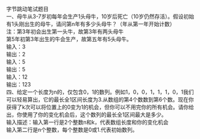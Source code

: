 字节跳动笔试题目  
一、母牛从3-7岁初每年会生产1头母牛，10岁后死亡（10岁仍然存活）。假设初始有1头刚出生的母牛，请问第n年有多少头母牛？（年从第一年开始计数）  
注：第3年初会出生第一头牛，故第3年有两头母牛  
    第5年初第3年出生的牛会生产，故第五年有5头母牛。  
输入：3  
输出：2  
输入：5  
输出：5  
输入：12  
输出：123  
四、给定一个长度为n的，仅包含0，1的数列。例如1，0，0，1，1，1，0，1我们可以轻易算出，它的最长全1区间长度为3.从数组的第4个数数到第6个数。现在你获得了k次可以将位置上的0变为1的机会，但你可以不用完你的所有机会。请你给出，你使用了你的变化机会后，这个数列的最长全1区间最大是多少。   
输入描述：输入第一行是2个整数n和k，代表数组长度和你的变化机会    
         输入第二行是n个整数，每个整数是0或1.代表初始数列。  
